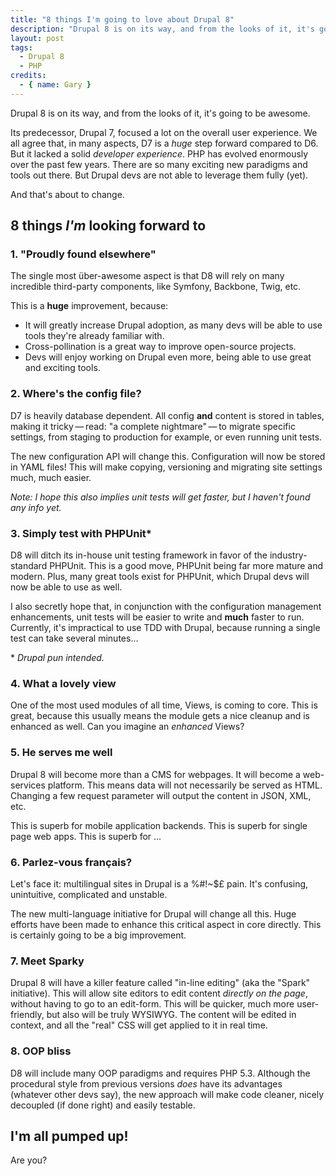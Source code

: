```yaml
---
title: "8 things I'm going to love about Drupal 8"
description: "Drupal 8 is on its way, and from the looks of it, it's going to be awesome."
layout: post
tags:
  - Drupal 8
  - PHP
credits:
  - { name: Gary }
---
```


Drupal 8 is on its way, and from the looks of it, it's going to be awesome.

Its predecessor, Drupal 7, focused a lot on the overall user experience. We all agree that, in many aspects, D7 is a *huge* step forward compared to D6. But it lacked a solid *developer experience*. PHP has evolved enormously over the past few years. There are so many exciting new paradigms and tools out there. But Drupal devs are not able to leverage them fully (yet).

And that's about to change. 

## 8 things *I'm* looking forward to

### 1. "Proudly found elsewhere"
The single most über-awesome aspect is that D8 will rely on many incredible third-party components, like Symfony, Backbone, Twig, etc.

This is a **huge** improvement, because:

* It will greatly increase Drupal adoption, as many devs will be able to use tools they're already familiar with. 
* Cross-pollination is a great way to improve open-source projects.
* Devs will enjoy working on Drupal even more, being able to use great and exciting tools. 

### 2. Where's the config file?
D7 is heavily database dependent. All config **and** content is stored in tables, making it tricky&thinsp;&mdash;&thinsp;read: "a complete nightmare"&thinsp;&mdash;&thinsp;to migrate specific settings, from staging to production for example, or even running unit tests.

The new configuration API will change this. Configuration will now be stored in YAML files! This will make copying, versioning and migrating site settings much, much easier.

*Note: I hope this also implies unit tests will get faster, but I haven't found any info yet.*

### 3. Simply test with PHPUnit\*
D8 will ditch its in-house unit testing framework in favor of the industry-standard PHPUnit. This is a good move, PHPUnit being far more mature and modern. Plus, many great tools exist for PHPUnit, which Drupal devs will now be able to use as well.

I also secretly hope that, in conjunction with the configuration management enhancements, unit tests will be easier to write and **much** faster to run. Currently, it's impractical to use TDD with Drupal, because running a single test can take several minutes...

\* *Drupal pun intended.*

### 4. What a lovely view
One of the most used modules of all time, Views, is coming to core. This is great, because this usually means the module gets a nice cleanup and is enhanced as well. Can you imagine an *enhanced* Views?

### 5. He serves me well
Drupal 8 will become more than a CMS for webpages. It will become a web-services platform. This means data will not necessarily be served as HTML. Changing a few request parameter will output the content in JSON, XML, etc. 

This is superb for mobile application backends. This is superb for single page web apps. This is superb for ...

### 6. Parlez-vous français?
Let's face it: multilingual sites in Drupal is a %#!~$£ pain. It's confusing, unintuitive, complicated and unstable. 

The new multi-language initiative for Drupal will change all this. Huge efforts have been made to enhance this critical aspect in core directly. This is certainly going to be a big improvement.

### 7. Meet Sparky
Drupal 8 will have a killer feature called "in-line editing" (aka the "Spark" initiative). This will allow site editors to edit content *directly on the page*, without having to go to an edit-form. This will be quicker, much more user-friendly, but also will be truly WYSIWYG. The content will be edited in context, and all the "real" CSS will get applied to it in real time. 

### 8. OOP bliss
D8 will include many OOP paradigms and requires PHP 5.3. Although the procedural style from previous versions *does* have its advantages (whatever other devs say), the new approach will make code cleaner, nicely decoupled (if done right) and easily testable.

## I'm all pumped up!
Are you?